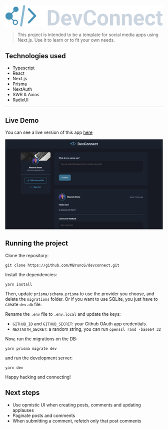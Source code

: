 ![DevConnect](src/assets/dev-connect-logo.png "DevConnect Logo")

> This project is intended to be a template for social media apps using Next.js. Use it to learn or to fit your own needs.

## Technologies used

- Typescript
- React
- Next.js
- Prisma
- NextAuth
- SWR & Axios
- RadixUI

---

## Live Demo

You can see a live version of this app [here](https://devconnect.mbrunos.dev/)

![DevConnect screenshot](src/assets/screen.png "Screenshot of the app")

## Running the project

Clone the repository:

```
git clone https://github.com/MBrunoS/devconnect.git
```

Install the dependencies:

```
yarn install
```

Then, update `prisma/schema.prisma` to use the provider you choose, and delete the `migrations` folder. Or if you want to use SQLite, you just have to create `dev.db` file.

Rename the `.env` file to `.env.local` and update the keys:

- `GITHUB_ID` and `GITHUB_SECRET`: your Github OAuth app credentials.
- `NEXTAUTH_SECRET`: a random string, you can run `openssl rand -base64 32`

Now, run the migrations on the DB:

```
yarn prisma migrate dev
```

and run the development server:

```
yarn dev
```

Happy hacking and connecting!

## Next steps

- Use opmistic UI when creating posts, comments and updating applauses
- Paginate posts and comments
- When submitting a comment, refetch only that post comments

